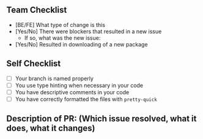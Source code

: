 ## Team Checklist

- [BE/FE] What type of change is this
- [Yes/No] There were blockers that resulted in a new issue
  - If so, what was the new issue:
- [Yes/No] Resulted in downloading of a new package

## Self Checklist

- [ ] Your branch is named properly
- [ ] You use type hinting when necessary in your code
- [ ] You have descriptive comments in your code
- [ ] You have correctly formatted the files with `pretty-quick`

## Description of PR: (Which issue resolved, what it does, what it changes)
